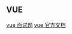 ## VUE

[vue 面试题](https://mp.weixin.qq.com/s/DuG0kNpPKOMPL1XDC2MljA)
[vue 官方文档](https://cn.vuejs.org/v2/guide/)
